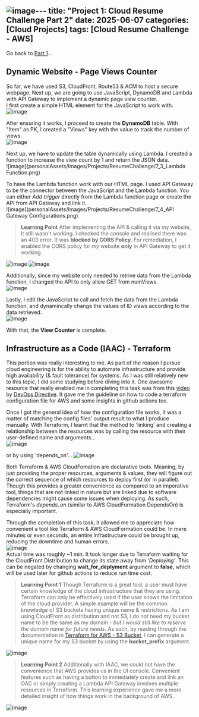 ![image](https://github.com/user-attachments/assets/725c8b35-7d08-4642-8da4-b5619816af6e)---
title: "Project 1: Cloud Resume Challenge Part 2"
date: 2025-06-07
categories: [Cloud Projects]
tags: [Cloud Resume Challenge - AWS]
---
Go back to [Part 1](https://c-kq.github.io/posts/CloudResumeChallenge-Part1/)...
   
  
## Dynamic Website - Page Views Counter
So far, we have used S3, CloudFront, Route53 & ACM to host a secure webpage. Next up, we are going to use JavaScript, DynamoDB and Lambda with API Gateway to implement a dynamic page view counter.  
I first create a simple HTML element for the JavaScript to work with.  
![image](personalAssets/Images/Projects/ResumeChallenge/7_1_JavaScript_PageViews.png)
  
After ensuring it works, I proceed to create the **DynamoDB** table. With "Item" as PK, I created a "Views" key with the value to track the number of views.  
![image](personalAssets/Images/Projects/ResumeChallenge/7_2_DynamoDB.png)
  
Next up, we have to update the table dynamically using Lambda. I created a function to increase the view count by 1 and return the JSON data.  
![image](personalAssets/Images/Projects/ResumeChallenge/7_3_Lambda Function.png)
  
To have the Lambda function work with our HTML page. I used API Gateway to be the connector between the JavaScript and the Lambda function. You can either _Add trigger_ directly from the Lambda function page or create the API from API Gateway and link it.  
![image](personalAssets/Images/Projects/ResumeChallenge/7_4_API Gateway Configurations.png)
  
>**Learning Point**
After implementing the API & calling it via my website, it still wasn't working. I checked the console and realised there was an 403 error. It was **blocked by CORS Policy**. For remediation, I enabled the CORS policy for my website **only** in API Gateway to get it working.  

![image](personalAssets/Images/Projects/ResumeChallenge/7_5_LearningPoint_CORS.png)
![image](personalAssets/Images/Projects/ResumeChallenge/7_5_LearningPoint_CORSEnabled.png)
  
Additionally, since my website only needed to retrive data from the Lambda function, I changed the API to only allow GET from numViews.  
![image](personalAssets/Images/Projects/ResumeChallenge/7_6_APIGateway_Getonly.png)
  
Lastly, I edit the JavaScript to call and fetch the data from the Lambda function, and dynamincally change the values of ID _views_ according to the data retrieved.  
![image](personalAssets/Images/Projects/ResumeChallenge/7_7_JavascriptUpdate.png)
  
With that, the **View Counter** is complete.  
  
  
## Infrastructure as a Code (IAAC) - Terraform
This portion was really interesting to me. As part of the reason I pursue cloud engineering is for the ability to automate infrastructure and provide high availability (& fault tolerance) for systems. As I was still relatively new to this topic, I did some studying before diving into it. One awesome resource that really enabled me in completing this task was from this [video](https://www.youtube.com/watch?v=7xngnjfIlK4) by [DevOps Directive](https://www.youtube.com/@DevOpsDirective). It gave me the guideline on how to code a terraform configuration file for AWS and some insights in github actions too.  
  
Once I got the general idea of how the configuration file works, it was a matter of matching the config files' output result to what I produce manually. With Terraform, I learnt that the method to 'linking' and creating a relationship between the resources was by calling the resource with their user-defined name and arguments...  
![image](personalAssets/Images/Projects/ResumeChallenge/12_1_IAAC_DynamoDB.png)  
  
or by using 'depends_on'...
![image](personalAssets/Images/Projects/ResumeChallenge/12_2_IAAC_S3DependsOn.png)  
  
Both Terraform & AWS CloudFomation are declarative tools. Meaning, by just providing the proper resources, arguments & values, they will figure out the correct sequence of which resources to deploy first (or in parallel). Though this provides a greater convenience as compared to an imperative tool, things that are not linked in nature but are linked due to software dependencies might cause some issues when deploying. As such, Terraform's _depends_on_ (similar to AWS CloudFormation DependsOn) is especially important.  
  
Through the completion of this task, it allowed me to appreciate how convenient a tool like Terraform & AWS CloudFormation could be. In mere minutes or even seconds, an entire infrastructure could be brought up, reducing the downtime and human errors.  
![image](personalAssets/Images/Projects/ResumeChallenge/12_3_IAAC_CloudFront_Deployment.png)  
Actual time was roughly ~1 min. It took longer due to Terraform waiting for the CloudFront Distribution to change its state away from _‘Deploying’_. This can be negated by changing **wait_for_deplyment** argument to **false**, which will be used later for github actions to reduce run time cost.  
  
>**Learning Point 1**
Though Terraform is a great tool, a user must have certain knowledge of the cloud infrastructure that they are using. Terraform can only be effectively used if the user knows the limitation of the cloud provider. A simple example will be the common knowledge of S3 buckets having unique name & restrictions. As I am using CloudFront as distribution and not S3, I do not need my bucket name to be the same as my domain - _but I would still like to reserve the domain name for future needs_. As such, by reading through the documentation in [Terraform for AWS - S3 Bucket](https://registry.terraform.io/providers/hashicorp/aws/latest/docs/resources/s3_bucket), I can generate a unique name for my S3 bucket by using the **bucket_prefix** argument.  

![image](personalAssets/Images/Projects/ResumeChallenge/12_4_IAAC_S3BucketName.png)  
  
>**Learning Point 2**
Additionally with IAAC, we could not have the convenience that AWS provides us in the UI console. Convenient features such as having a button to immediately create and link an OAC or simply creating a Lambda API Gateway involves multiple resources in Terraform. This learning experience gave me a more detailed insight of how things work in the background of AWS.  

![image](personalAssets/Images/Projects/ResumeChallenge/12_5_IAAC_OAC&APIGateway.png)  
  


















